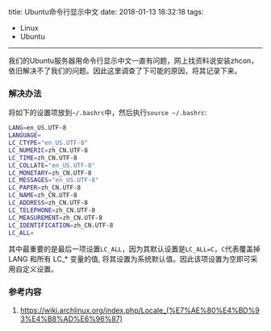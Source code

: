 title: Ubuntu命令行显示中文
date: 2018-01-13 18:32:18
tags:
 - Linux
 - Ubuntu
---
我们的Ubuntu服务器用命令行显示中文一直有问题，网上找资料说安装zhcon，依旧解决不了我们的问题。因此这里调查了下可能的原因，将其记录下来。
<!--more-->

### 解决办法
将如下的设置项放到`~/.bashrc`中，然后执行`source ~/.bashrc`:
```bash
LANG=en_US.UTF-8
LANGUAGE=
LC_CTYPE="en_US.UTF-8"
LC_NUMERIC=zh_CN.UTF-8
LC_TIME=zh_CN.UTF-8
LC_COLLATE="en_US.UTF-8"
LC_MONETARY=zh_CN.UTF-8
LC_MESSAGES="en_US.UTF-8"
LC_PAPER=zh_CN.UTF-8
LC_NAME=zh_CN.UTF-8
LC_ADDRESS=zh_CN.UTF-8
LC_TELEPHONE=zh_CN.UTF-8
LC_MEASUREMENT=zh_CN.UTF-8
LC_IDENTIFICATION=zh_CN.UTF-8
LC_ALL=
```
其中最重要的是最后一项设置`LC_ALL`，因为其默认设置是`LC_ALL=C`，`C`代表覆盖掉 LANG 和所有 LC_* 变量的值, 将其设置为系统默认值。因此该项设置为空即可采用自定义设置。


### 参考内容
1. <https://wiki.archlinux.org/index.php/Locale_(%E7%AE%80%E4%BD%93%E4%B8%AD%E6%96%87)>
